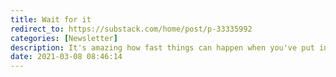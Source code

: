 ```yaml
---
title: Wait for it
redirect_to: https://substack.com/home/post/p-33335992
categories: [Newsletter]
description: It's amazing how fast things can happen when you've put in the time
date: 2021-03-08 08:46:14
---
```

